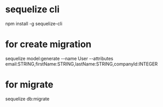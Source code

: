 # sequelize cli 

npm install -g sequelize-cli


# for create migration 

sequelize model:generate --name User --attributes email:STRING,firstName:STRING,lastName:STRING,companyId:INTEGER

# for migrate
sequelize db:migrate